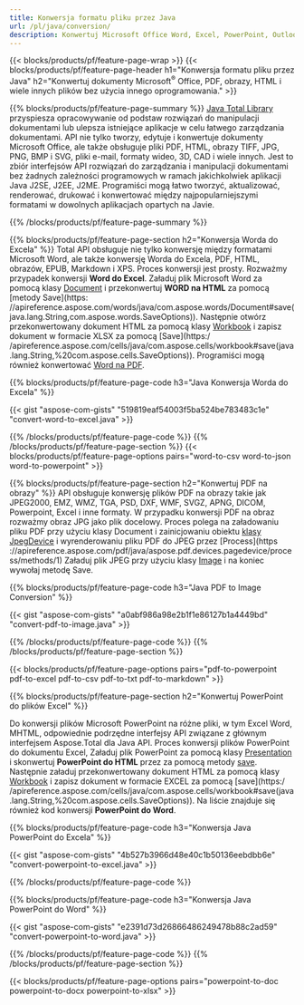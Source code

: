 ```yaml
---
title: Konwersja formatu pliku przez Java 
url: /pl/java/conversion/
description: Konwertuj Microsoft Office Word, Excel, PowerPoint, Outlook, PDF, HTML, obrazy 3D, diagramy, formaty wideo i różne inne formaty za pomocą zaledwie kilku linii kodu Java.
---
```


{{< blocks/products/pf/feature-page-wrap >}}
{{< blocks/products/pf/feature-page-header h1="Konwersja formatu pliku przez Java" h2="Konwertuj dokumenty Microsoft<sup>&reg;</sup> Office, PDF, obrazy, HTML i wiele innych plików bez użycia innego oprogramowania." >}}

{{% blocks/products/pf/feature-page-summary %}}
[Java Total Library](https://products.aspose.com/total/java/) przyspiesza opracowywanie od podstaw rozwiązań do manipulacji dokumentami lub ulepsza istniejące aplikacje w celu łatwego zarządzania dokumentami. API nie tylko tworzy, edytuje i konwertuje dokumenty Microsoft Office, ale także obsługuje pliki PDF, HTML, obrazy TIFF, JPG, PNG, BMP i SVG, pliki e-mail, formaty wideo, 3D, CAD i wiele innych. Jest to zbiór interfejsów API rozwiązań do zarządzania i manipulacji dokumentami bez żadnych zależności programowych w ramach jakichkolwiek aplikacji Java J2SE, J2EE, J2ME. Programiści mogą łatwo tworzyć, aktualizować, renderować, drukować i konwertować między najpopularniejszymi formatami w dowolnych aplikacjach opartych na Javie.

{{% /blocks/products/pf/feature-page-summary  %}}

{{% blocks/products/pf/feature-page-section  h2="Konwersja Worda do Excela" %}}
Total API obsługuje nie tylko konwersję między formatami Microsoft Word, ale także konwersję Worda do Excela, PDF, HTML, obrazów, EPUB, Markdown i XPS. Proces konwersji jest prosty. Rozważmy przypadek konwersji **Word do Excel**. Załaduj plik Microsoft Word za pomocą klasy [Document](https://apireference.aspose.com/words/java/com.aspose.words/Document) i przekonwertuj **WORD na HTML** za pomocą [metody Save](https: //apireference.aspose.com/words/java/com.aspose.words/Document#save(java.lang.String,com.aspose.words.SaveOptions)). Następnie otwórz przekonwertowany dokument HTML za pomocą klasy [Workbook](https://apireference.aspose.com/cells/java/com.aspose.cells/Workbook) i zapisz dokument w formacie XLSX za pomocą [Save](https:/ /apireference.aspose.com/cells/java/com.aspose.cells/workbook#save(java.lang.String,%20com.aspose.cells.SaveOptions)).
 Programiści mogą również konwertować [Word na PDF](https://products.aspose.com/words/java/conversion/word-to-pdf/).


{{% blocks/products/pf/feature-page-code h3="Java Konwersja Worda do Excela" %}}

{{< gist "aspose-com-gists" "519819eaf54003f5ba524be783483c1e" "convert-word-to-excel.java" >}}

{{% /blocks/products/pf/feature-page-code  %}}
{{% /blocks/products/pf/feature-page-section %}}
{{< blocks/products/pf/feature-page-options pairs="word-to-csv word-to-json word-to-powerpoint" >}}


{{% blocks/products/pf/feature-page-section  h2="Konwertuj PDF na obrazy" %}}
API obsługuje konwersję plików PDF na obrazy takie jak JPEG2000, EMZ, WMZ, TGA, PSD, DXF, WMF, SVGZ, APNG, DICOM, Powerpoint, Excel i inne formaty. W przypadku konwersji PDF na obraz rozważmy obraz JPG jako plik docelowy. Proces polega na załadowaniu pliku PDF przy użyciu klasy Document i zainicjowaniu obiektu [klasy JpegDevice](https://apireference.aspose.com/pdf/java/aspose.pdf.devices/jpegdevice) i wyrenderowaniu pliku PDF do JPEG przez [Process](https ://apireference.aspose.com/pdf/java/aspose.pdf.devices.pagedevice/process/methods/1)
Załaduj plik JPEG przy użyciu klasy [Image](https://apireference.aspose.com/imaging/java/aspose.imaging/image) i na koniec wywołaj metodę Save.

{{% blocks/products/pf/feature-page-code h3="Java PDF to Image Conversion" %}}

{{< gist "aspose-com-gists" "a0abf986a98e2b1f1e86127b1a4449bd" "convert-pdf-to-image.java" >}}


{{% /blocks/products/pf/feature-page-code  %}}
{{% /blocks/products/pf/feature-page-section %}}

{{< blocks/products/pf/feature-page-options pairs="pdf-to-powerpoint pdf-to-excel pdf-to-csv pdf-to-txt pdf-to-markdown" >}}

{{% blocks/products/pf/feature-page-section  h2="Konwertuj PowerPoint do plików Excel" %}}

Do konwersji plików Microsoft PowerPoint na różne pliki, w tym Excel Word, MHTML, odpowiednie podrzędne interfejsy API związane z głównym interfejsem Aspose.Total dla Java API. Proces konwersji plików PowerPoint do dokumentu Excel, Załaduj plik PowerPoint za pomocą klasy [Presentation](https://apireference.aspose.com/slides/java/com.aspose.slides/Presentation) i skonwertuj **PowerPoint do HTML** przez za pomocą metody [save](https://apireference.aspose.com/slides/java/com.aspose.slides/Presentation#save-java.lang.String-int-com.aspose.slides.ISaveOptions-). Następnie załaduj przekonwertowany dokument HTML za pomocą klasy [Workbook](https://apireference.aspose.com/cells/java/com.aspose.cells/Workbook) i zapisz dokument w formacie EXCEL za pomocą [save](https:/ /apireference.aspose.com/cells/java/com.aspose.cells/workbook#save(java.lang.String,%20com.aspose.cells.SaveOptions)). Na liście znajduje się również kod konwersji **PowerPoint do Word**.

{{% blocks/products/pf/feature-page-code h3="Konwersja Java PowerPoint do Excela" %}}

{{< gist "aspose-com-gists" "4b527b3966d48e40c1b50136eebdbb6e" "convert-powerpoint-to-excel.java" >}}

{{% /blocks/products/pf/feature-page-code %}}

{{% blocks/products/pf/feature-page-code h3="Konwersja Java PowerPoint do Word" %}}

{{< gist "aspose-com-gists" "e2391d73d26866486249478b88c2ad59" "convert-powerpoint-to-word.java" >}}

{{% /blocks/products/pf/feature-page-code %}}
{{% /blocks/products/pf/feature-page-section %}}

{{< blocks/products/pf/feature-page-options pairs="powerpoint-to-doc powerpoint-to-docx powerpoint-to-xlsx" >}}